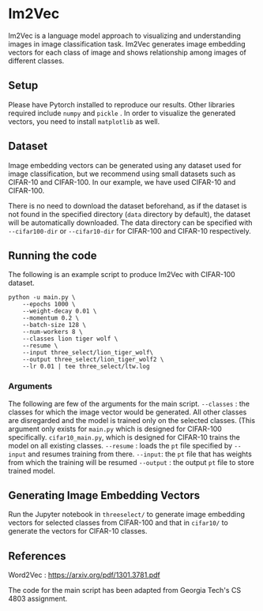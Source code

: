 # Im2Vec
Im2Vec is a language model approach to visualizing and understanding images in image classification task. Im2Vec generates image embedding vectors for each class of image and shows relationship among images of different classes. 

## Setup
Please have Pytorch installed to reproduce our results.
Other libraries required include `numpy` and `pickle` .
In order to visualize the generated vectors, you need to install `matplotlib` as well.


## Dataset
Image embedding vectors can be generated using any dataset used for image classification, but we recommend using small datasets such as CIFAR-10 and CIFAR-100.
In our example, we have used CIFAR-10 and CIFAR-100.

There is no need to download the dataset beforehand, as if the dataset is not found in the specified directory (`data` directory by default),  the dataset will be automatically downloaded. The data directory can be specified with `--cifar100-dir` or `--cifar10-dir` for CIFAR-100 and CIFAR-10 respectively.

## Running the code
The following is an example script to produce Im2Vec with CIFAR-100 dataset.

    python -u main.py \
    	--epochs 1000 \
    	--weight-decay 0.01 \
    	--momentum 0.2 \
    	--batch-size 128 \
    	--num-workers 8 \
    	--classes lion tiger wolf \
    	--resume \
    	--input three_select/lion_tiger_wolf\
    	--output three_select/lion_tiger_wolf2 \
    	--lr 0.01 | tee three_select/ltw.log

### Arguments 
The following are few of the arguments for the main script.
`--classes` : the classes for which the image vector would be generated. All other classes are disregarded and the model is trained only on the selected classes. (This argument only exists for `main.py` which is designed for CIFAR-100 specifically. `cifar10_main.py`, which is designed for CIFAR-10 trains the model on all existing classes.
`--resume` : loads the `pt` file specified by `--input` and resumes training from there.
`--input`: the `pt` file that has weights from which the training will be resumed
`--output` : the output `pt` file to store trained model.

## Generating Image Embedding Vectors
Run the Jupyter notebook in `threeselect/` to generate image embedding vectors for selected classes from CIFAR-100 and that in `cifar10/` to generate the vectors for CIFAR-10 classes.

## References
Word2Vec : https://arxiv.org/pdf/1301.3781.pdf

The code for the main script has been adapted from Georgia Tech's CS 4803 assignment.
